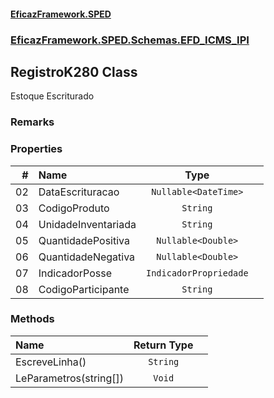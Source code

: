 #### [EficazFramework.SPED](EficazFrameworkSPED.md 'EficazFramework SPED')
### [EficazFramework.SPED.Schemas.EFD_ICMS_IPI](EficazFramework.SPED.Schemas.EFD_ICMS_IPI.md 'EficazFramework.SPED.Schemas.EFD_ICMS_IPI')

## RegistroK280 Class

Estoque Escriturado

### Remarks
### Properties

| # | Name | Type | |
| ---: | :--- | :---: | :--- |
| 02 | DataEscrituracao | `Nullable<DateTime>` |  |
| 03 | CodigoProduto | `String` |  |
| 04 | UnidadeInventariada | `String` |  |
| 05 | QuantidadePositiva | `Nullable<Double>` |  |
| 06 | QuantidadeNegativa | `Nullable<Double>` |  |
| 07 | IndicadorPosse | `IndicadorPropriedade` |  |
| 08 | CodigoParticipante | `String` |  |
### Methods

| Name | Return Type | |
| :--- | :---: | :--- |
| EscreveLinha() | `String` |  |
| LeParametros(string[]) | `Void` |  |
